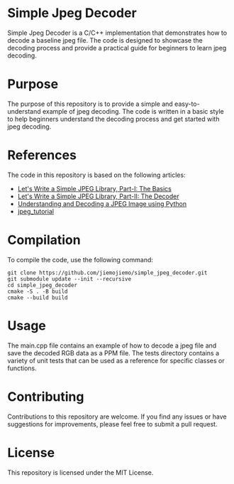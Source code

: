 # Simple Jpeg Decoder
Simple Jpeg Decoder is a C/C++ implementation that demonstrates how to decode a baseline jpeg file. The code is designed to showcase the decoding process and provide a practical guide for beginners to learn jpeg decoding.

# Purpose
The purpose of this repository is to provide a simple and easy-to-understand example of jpeg decoding. The code is written in a basic style to help beginners understand the decoding process and get started with jpeg decoding.

# References
The code in this repository is based on the following articles:

+ [Let's Write a Simple JPEG Library, Part-I: The Basics](https://koushtav.me/jpeg/tutorial/2017/11/25/lets-write-a-simple-jpeg-library-part-1/)
+ [Let's Write a Simple JPEG Library, Part-II: The Decoder](https://koushtav.me/jpeg/tutorial/c++/decoder/2019/03/02/lets-write-a-simple-jpeg-library-part-2/#start-of-scan-segment-sos)
+ [Understanding and Decoding a JPEG Image using Python](https://yasoob.me/posts/understanding-and-writing-jpeg-decoder-in-python/)
+ [jpeg_tutorial](https://github.com/MROS/jpeg_tutorial)

# Compilation
To compile the code, use the following command:
```shell
git clone https://github.com/jiemojiemo/simple_jpeg_decoder.git
git submodule update --init --recursive
cd simple_jpeg_decoder
cmake -S . -B build
cmake --build build
```

# Usage
The main.cpp file contains an example of how to decode a jpeg file and save the decoded RGB data as a PPM file. The tests directory contains a variety of unit tests that can be used as a reference for specific classes or functions.

# Contributing
Contributions to this repository are welcome. If you find any issues or have suggestions for improvements, please feel free to submit a pull request.

# License
This repository is licensed under the MIT License.